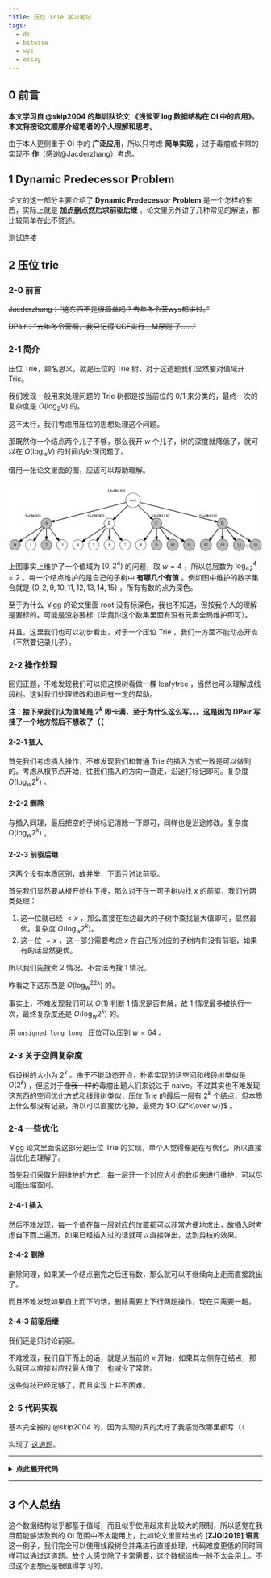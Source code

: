 ```yaml
---
title: 压位 Trie 学习笔记
tags:
  - ds
  - bitwise
  - wys
  - essay
---
```


## 0 前言

**本文学习自 @skip2004 的集训队论文 《浅谈亚 log 数据结构在 OI 中的应用》。本文将按论文顺序介绍笔者的个人理解和思考。**

由于本人更侧重于 OI 中的 **广泛应用**，所以只考虑 **简单实现** ，过于毒瘤或卡常的实现不 **作**（感谢@Jacderzhang）考虑。

## 1 Dynamic Predecessor Problem

论文的这一部分主要介绍了 **Dynamic Predecessor Problem** 是一个怎样的东西，实际上就是 **加点删点然后求前驱后继** 。论文里另外讲了几种常见的解法，都比较简单在此不赘述。

[测试连接](https://www.luogu.com.cn/problem/U156719)

## 2 压位 trie

### 2-0 前言

~~Jacderzhang：“这东西不是很简单吗？去年冬令营wys都讲过。”~~

~~DPair：“去年冬令营啊，我只记得‘CCF实行三M原则’了……”~~

### 2-1 简介

压位 Trie，顾名思义，就是压位的 Trie 树，对于这道题我们显然要对值域开 Trie。

我们发现一般用来处理问题的 Trie 树都是按当前位的 $0/1$ 来分类的，最终一次的复杂度是 $O(\log_2 V)$ 的。

这不太行，我们考虑用压位的思想处理这个问题。

那既然你一个结点两个儿子不够，那么我开 $w$ 个儿子，树的深度就降低了，就可以在 $O(\log_w V)$ 的时间内处理问题了。

借用一张论文里面的图，应该可以帮助理解。

![](./pic1.png)

上图事实上维护了一个值域为 $[0, 2^4)$ 的问题，取 $w=4$ ，所以总层数为 $\log_42^4=2$ 。每一个结点维护的是自己的子树中 **有哪几个有值** 。例如图中维护的数字集合就是 $\{0, 2, 9, 10, 11, 12, 13, 14, 15\}$ ，所有有数的点为深色。

至于为什么 ￥gg 的论文里面 root 没有标深色，~~我也不知道~~，但按我个人的理解是要标的。可能是没必要标（毕竟你这个数集里面有没有元素全局维护即可）。

并且，这里我们也可以初步看出，对于一个压位 Trie ，我们一方面不能动态开点（不然要记录儿子）。

### 2-2 操作处理

回归正题，不难发现我们可以把这棵树看做一棵 leafytree ，当然也可以理解成线段树。这对我们处理修改和询问有一定的帮助。

**注：接下来我们认为值域是 $2^k$ 即卡满，至于为什么这么写。。。这是因为 DPair 写挂了一个地方然后不想改了（（**

#### 2-2-1 插入

首先我们考虑插入操作，不难发现我们和普通 Trie 的插入方式一致是可以做到的。考虑从根节点开始，往我们插入的方向一直走，沿途打标记即可。复杂度 $O(\log_w 2^k)$ 。

#### 2-2-2 删除

与插入同理，最后把空的子树标记清除一下即可，同样也是沿途修改。复杂度 $O(\log_w 2^k)$ 。

#### 2-2-3 前驱后继

这两个没有本质区别，故并举，下面只讨论前驱。

首先我们显然要从根开始往下搜，那么对于在一可子树内找 $x$ 的前驱，我们分两类处理：

1. 这一位就已经 $< x$ ，那么直接在左边最大的子树中查找最大值即可，显然最优。复杂度 $O(\log_w 2^k)$。
2. 这一位 $=x$ ，这一部分需要考虑 $x$ 在自己所对应的子树内有没有前驱，如果有的话显然更优。

所以我们先搜索 $2$ 情况，不合法再搜 $1$ 情况。

咋看之下这东西是 $O(\log_w^22^k)$ 的。

事实上，不难发现我们可以 $O(1)$ 判断 $1$ 情况是否有解，故 $1$ 情况最多被执行一次，最终复杂度还是 $O(\log_w2^k)$ 的。

用 `unsigned long long ` 压位可以压到 $w=64$ 。

### 2-3 关于空间复杂度

假设树的大小为 $2^k$ 。由于不能动态开点，朴素实现的话空间和线段树类似是 $O(2^k)$ ，但这对于~~像我一样的~~毒瘤出题人们来说过于 naive。不过其实也不难发现这东西的空间优化方式和线段树类似，压位 Trie 的最后一层有 $2^k$ 个结点，但本质上什么都没有记录，所以可以直接优化掉，最终为 $O({2^k\over w})$ 。

### 2-4 一些优化

￥gg 论文里面说这部分是压位 Trie 的实现，单个人觉得像是在写优化，所以直接当优化去理解了。

首先我们采取分层维护的方式，每一层开一个对应大小的数组来进行维护，可以尽可能压缩空间。

#### 2-4-1 插入

然后不难发现，每一个值在每一层对应的位置都可以非常方便地求出，故插入时考虑自下而上遍历。如果已经插入过的话就可以直接弹出，达到剪枝的效果。

#### 2-4-2 删除

删除同理，如果某一个结点删完之后还有数，那么就可以不继续向上走而直接跳出了。

而且不难发现如果自上而下的话，删除需要上下行两趟操作，现在只需要一趟。

#### 2-4-3 前驱后继

我们还是只讨论前驱。

不难发现，我们自下而上的话，就是从当前的 $x$ 开始，如果其左侧存在结点，那么就可以直接对应找最大值了，也减少了常数。

这些剪枝已经足够了，而且实现上并不困难。

### 2-5 代码实现
基本完全搬的 @skip2004 的，因为实现的真的太好了我感觉改哪里都亏（（

实现了 [这道题](https://www.luogu.com.cn/problem/U156719)。

***

<details>
<summary> <strong> 点此展开代码 </strong> </summary>
<pre><code class="language-cpp">#include &lt;cstdio&gt;

namespace BITWISE{
    inline int clz(unsigned long long x){return __builtin_clzll(x);}//这个函数是查询开头几个零
    inline int ctz(unsigned long long x){return __builtin_ctzll(x);}//这个函数是查询末尾几个零
} // namespace BITWISE
using namespace BITWISE;
namespace GenHelper{
    unsigned z3, z4, b;
    inline unsigned rand_(){
        z3 = ((z3 & 4294967280U) &lt;&lt; 7) ^ ((z3 &lt;&lt; 13) ^ z3) &gt;&gt; 21;
        z4 = ((z4 & 4294967168U) &lt;&lt; 13) ^ ((z4 &lt;&lt; 3) ^ z4) &gt;&gt; 12;
        return (z3 ^ z4);
    }
}
inline void srand_(unsigned x){
    using namespace GenHelper;
    z3 = x ^ 0x1234598766U;
    z4 = (~x) + 51;
}

typedef unsigned long long ull;
const int g = 6;
const int mod = (1 &lt;&lt; g) - 1;
ull BUFF[1 &lt;&lt; 25], *BT = BUFF + sizeof(BUFF) / sizeof(ull);//预先开好内存池
inline ull *alloc(int sz){return BT -= sz;}//动态分配空间
struct Trie{
    int dep;ull *a[5];//动态数组
    Trie(int sz){//初始化
        dep = 1;
        for(;;++ dep){
            int cnt = (sz + (1ull &lt;&lt; g * dep) - 1) &gt;&gt; g * dep;//表示这一层有多少个点
            a[dep - 1] = alloc(cnt);
            if(cnt == 1) return ;
        }
        //注意这里层数越小越深，这样方便我们位运算
    }
    inline void ins(int x){
        for (int i = 0;i &lt; dep;++ i){//自下而上遍历的
            ull p = 1ull &lt;&lt; (x &gt;&gt; i * g & mod); //判断我们这个 x 在当前这一层要走哪一条边，并且直接左移好方便压位的处理
            if(a[i][x &gt;&gt; (i + 1) * g] & p) return ;//剪枝，上面有就可以弹出了
            a[i][x &gt;&gt; (i + 1) * g] |= p;
        }
    }
    inline void del(int x){
        for (int i = 0;i &lt; dep;++ i)
            if(a[i][x &gt;&gt; (i + 1) * g] &= ~(1ull &lt;&lt; (x &gt;&gt; i * g & mod))) return ;//删除一个位置，同样是删完还有就不删了的剪枝
    }
    inline int succ(int x){
        for (int i = 0;i &lt; dep;++ i){
            int cur = (x &gt;&gt; i * g) & mod;ull v = a[i][x &gt;&gt; (i + 1) * g];//当前是哪一条边，由于这里只需要知道是哪一条边所以我们不需要左移
            if(v &gt;&gt; cur &gt; 1){//如果存在前驱，也可以写成 v &gt;&gt; (cur + 1)，后者更好理解但前者似乎更快
                int res = x &gt;&gt; (i + 1) * g &lt;&lt; (i + 1) * g;
                res += (ctz(v &gt;&gt; (cur + 1)) + cur + 1) &lt;&lt; i * g;//先把这一层的贡献加上，注意是不完整的
                for (int j = i - 1;~j;-- j) res += ctz(a[j][res &gt;&gt; (j + 1) * g]) &lt;&lt; j * g;//剩下每一层都是完整的
                return res;//直接返回
            }
        }
        return 0;//否则返回零
    }
    inline int pre(int x){//与上面同理，不赘述
        for (int i = 0;i &lt; dep;++ i){
            int cur = (x &gt;&gt; i * g) & mod;ull v = a[i][x &gt;&gt; (i + 1) * g];
            if(v & ((1ull &lt;&lt; cur) - 1)){
                int res = x &gt;&gt; (i + 1) * g &lt;&lt; (i + 1) * g;
                res += (mod - clz(v & ((1ull &lt;&lt; cur) - 1))) &lt;&lt; i * g;
                for (int j = i - 1;~j;-- j) res += (mod - clz(a[j][res &gt;&gt; (j + 1) * g])) &lt;&lt; j * g;
                return res;
            }
        }
        return 0;
    }

};

int ans;
Trie s(1 &lt;&lt; 30);
inline void work(){
    int x = GenHelper :: rand_() & ((1 &lt;&lt; 30) - 1), op = (x &gt;&gt; 15) & 3;
  	/* Your code begins here */
    if(op == 0) s.ins(x);
    else if(op == 1) s.del(x);
    else if(op == 2) ans ^= s.pre(x);
    else ans ^= s.succ(x);
}
int n, seed;
int main(){
	scanf("%d%d", &n, &seed);
    srand_(seed);
    while(n --) work();
    printf("%d\n", ans);
}</code></pre>
</details>

***

## 3 个人总结

这个数据结构似乎都基于值域，而且似乎使用起来有比较大的限制，所以感觉在我目前能够涉及到的 OI 范围中不太能用上，比如论文里面给出的 **[ZJOI2019] 语言** 这一例子，我们完全可以使用线段树合并来进行直接处理，代码难度更低的同时同样可以通过这道题。故个人感觉除了卡常需要，这个数据结构一般不太会用上。不过这个思想还是很值得学习的。